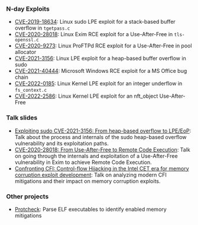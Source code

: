 ### N-day Exploits

- [CVE-2019-18634](https://github.com/lockedbyte/CVE-Exploits/tree/master/CVE-2019-18634): Linux sudo LPE exploit for a stack-based buffer overflow in `tgetpass.c`
- [CVE-2020-28018](https://github.com/lockedbyte/CVE-Exploits/tree/master/CVE-2020-28018): Linux Exim RCE exploit for a Use-After-Free in `tls-openssl.c`
- [CVE-2020-9273](https://github.com/lockedbyte/CVE-Exploits/tree/master/CVE-2020-9273): Linux ProFTPd RCE exploit for a Use-After-Free in pool allocator
- [CVE-2021-3156](https://github.com/lockedbyte/CVE-Exploits/tree/master/CVE-2021-3156): Linux LPE exploit for a heap-based buffer overflow in sudo
- [CVE-2021-40444](https://github.com/lockedbyte/CVE-2021-40444): Microsoft Windows RCE exploit for a MS Office bug chain
- [CVE-2022-0185](https://www.openwall.com/lists/oss-security/2022/01/25/14): Linux Kernel LPE exploit for an integer underflow in `fs_context.c`
- [CVE-2022-2586](https://www.openwall.com/lists/oss-security/2022/08/29/5): Linux Kernel LPE exploit for an nft_object Use-After-Free

### Talk slides

- [Exploiting sudo CVE-2021-3156: From heap-based overflow to LPE/EoP](https://github.com/lockedbyte/slides/blob/main/Exploiting%20sudo%20CVE-2021-3156_%20%20From%20heap-based%20overflow%20to%20LPE_EoP.pdf): Talk about the process and internals of the sudo heap-based overflow vulnerability and its exploitation paths.
- [CVE-2020-28018: From Use-After-Free to Remote Code Execution](https://github.com/lockedbyte/slides/blob/main/CVE-2020-28018:%20From%20Use-After-Free%20to%20RCE.pdf): Talk on going through the internals and exploitation of a Use-After-Free vulnerability in Exim to achieve Remote Code Execution.
- [Confronting CFI: Control-flow Hijacking in the Intel CET era for memory corruption exploit development](https://github.com/lockedbyte/slides/blob/main/Confronting%20CFI_%20Control-flow%20Hijacking%20in%20the%20Intel%20CET%20era%20for%20memory%20corruption%20exploit%20development.pdf): Talk on analyzing modern CFI mitigations and their impact on memory corruption exploits.

### Other projects

- [Protcheck](https://github.com/lockedbyte/protcheck): Parse ELF executables to identify enabled memory mitigations
